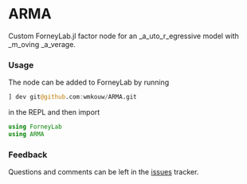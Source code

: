 # ARMA

Custom ForneyLab.jl factor node for an _a_uto_r_egressive model with _m_oving _a_verage.

### Usage

The node can be added to ForneyLab by running

```julia
] dev git@github.com:wmkouw/ARMA.git
```

in the REPL and then import

```julia 
using ForneyLab
using ARMA
```

### Feedback

Questions and comments can be left in the [issues](https://github.com/wmkouw/ARMA/issues) tracker.

